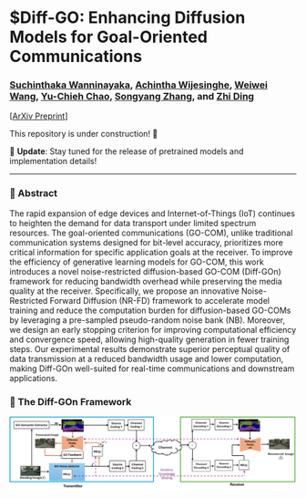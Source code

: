 # $Diff-GO: Enhancing Diffusion Models for Goal-Oriented Communications

### [Suchinthaka Wanninayaka](#), [Achintha Wijesinghe](#), [Weiwei Wang](#), [Yu-Chieh Chao](#), [Songyang Zhang](#), and [Zhi Ding](#)  

[[ArXiv Preprint](https://arxiv.org/abs/2412.06980)]  

This repository is under construction! 🚧  

📢 **Update**: Stay tuned for the release of pretrained models and implementation details!  

---

### 📄 Abstract  
The rapid expansion of edge devices and Internet-of-Things (IoT) continues to heighten the demand for data transport under limited spectrum resources. The goal-oriented communications (GO-COM), unlike traditional communication systems designed for bit-level accuracy, prioritizes more critical information for specific application goals at the receiver. To improve the efficiency of generative learning models for GO-COM, this work introduces a novel noise-restricted diffusion-based GO-COM (Diff-GOn) framework for reducing bandwidth overhead while preserving the media quality at the receiver. Specifically, we propose an innovative Noise-Restricted Forward Diffusion (NR-FD) framework to accelerate model training and reduce the computation burden for diffusion-based GO-COMs by leveraging a pre-sampled pseudo-random noise bank (NB). Moreover, we design an early stopping criterion for improving computational efficiency and convergence speed, allowing high-quality generation in fewer training steps. Our experimental results demonstrate superior perceptual quality of data transmission at a reduced bandwidth usage and lower computation, making Diff-GOn well-suited for real-time communications and downstream applications.

### 🎯 The Diff-GOn Framework  
![Architecture](architechture.png)  

[//]: # (Our framework consists of two phases:  )

[//]: # (1️⃣ **Training Phase** - Leverages NR-FD and noise banks to efficiently train a diffusion model for GO-COM.  )

[//]: # (2️⃣ **Communication Phase** - Uses a structured noise selection and transmission strategy to optimize real-time performance.  )

[//]: # ()
[//]: # (---)

[//]: # ()
[//]: # (### 📊 Main Results  )

[//]: # (#### 🔹 Diff-GOn vs. Existing Approaches  )

[//]: # (![Results]&#40;results.png&#41;  )

[//]: # (Our approach significantly reduces bandwidth requirements while achieving superior image reconstruction quality.  )

[//]: # ()
[//]: # (#### 🔹 Convergence Efficiency  )

[//]: # (![Convergence]&#40;convergence.png&#41;  )

[//]: # (Diff-GOn achieves faster training convergence compared to conventional diffusion-based GO-COM models.  )

[//]: # ()
[//]: # (---)

[//]: # ()
[//]: # (### ⚙️ How to Use Diff-GOn  )

[//]: # (#### 🏋️ Train Diff-GOn  )

[//]: # (1. Install dependencies:  )

[//]: # (   ```bash)

[//]: # (   pip install -r requirements.txt  )

[//]: # (   conda install pytorch torchvision -c pytorch  )
